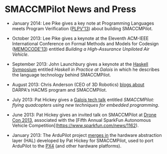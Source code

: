 # SMACCMPilot News and Press

* January 2014: Lee Pike gives a key note at Programming Languages meets Program
  Verification ([PLPV'13](http://www.cse.chalmers.se/~nad/plpv-2014/)) about
  building SMACCMPilot.

* October 2013: Lee Pike gives a keynote at the Eleventh ACM-IEEE
  International Conference on Formal Methods and Models for Codesign
  ([MEMOCODE'13](http://memocode.irisa.fr/2013/)) entitled *Building a
  High-Assurance Unpiloted Air Vehicle*.

* September 2013: John Launchbury gives a keynote at the
  [Haskell Symposium](http://www.haskell.org/haskell-symposium/2013/) entitled
  *Haskell in Practice at Galois* in which he describes the language technology
  behind SMACCMPilot.

* August 2013: Chris Anderson (CEO of 3D Robotics)
  [blogs about](http://diydrones.com/profiles/blogs/darpa-uses-arducopter-to-develop-new-control-software-to-reduce-v)
  DARPA's HACMS program and SMACCMPilot.

* July 2013: Pat Hickey gives a [Galois tech talk](http://corp.galois.com/blog/2013/6/27/tech-talk-smaccmpilot-flying-quadcopters-using-new-technique.html)
  entitled *SMACCMPilot: flying quadcopters using new techniques for embedded
  programming*.

* June 2013: Pat Hickey gives an invited talk on SMACCMPilot at
  [Drone Con 2013](http://diydrones.com/profiles/blogs/drone-con-111),
  associated with the [Fifth Annual SparkFun Autonomous Vehicle
  Competition[(https://www.sparkfun.com/news/1162).

* January 2013: The ArduPilot project
  [merges in](http://diydrones.com/profiles/blogs/lots-of-changes-to-apm-development)
  the hardware abstraction layer (HAL) developed by Pat Hickey for SMACCMPilot,
  used to port ArduPilot to the [PX4](https://pixhawk.ethz.ch/px4/en/start) (and
  other hardware platforms).








